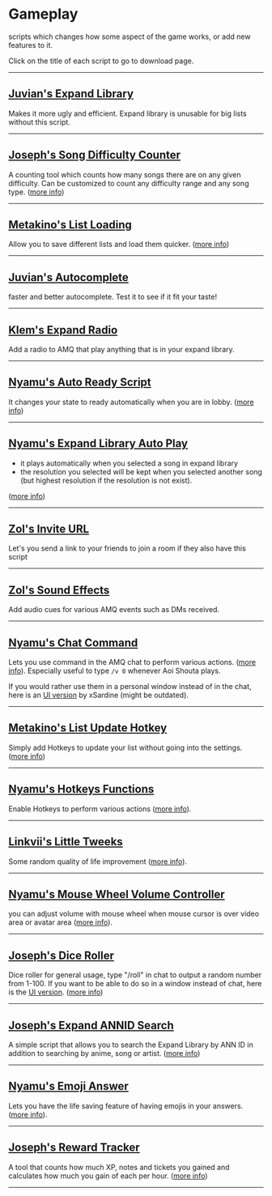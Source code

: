 # **Gameplay**

scripts which changes how some aspect of the game works, or add new features to it.

Click on the title of each script to go to download page.

---

## [Juvian's Expand Library](https://github.com/amq-script-project/AMQ-Scripts/raw/master/gameplay/amqExpandLibrary.user.js)

Makes it more ugly and efficient. Expand library is unusable for big lists without this script.

---

## [Joseph's Song Difficulty Counter](https://github.com/TheJoseph98/AMQ-Scripts/raw/master/amqSongDifficultyCounter.user.js)

A counting tool which counts how many songs there are on any given difficulty. Can be customized to count any difficulty range and any song type. ([more info](https://github.com/TheJoseph98/AMQ-Scripts#song-difficulty-counter-amqsongdifficultycounteruserjs))

---

## [Metakino's List Loading](https://github.com/Metakino/AMQ-MetakinoScript/blob/master/AMQ%20List%20Saving%20%26%20Quick%20Load.user.js)

Allow you to save different lists and load them quicker. ([more info](https://github.com/Metakino/AMQ-MetakinoScript#ver-12---stable-no-bug-reported-yet))

---

## [Juvian's Autocomplete](https://github.com/amq-script-project/AMQ-Scripts/blob/master/gameplay/amqAutocomplete.user.js)

faster and better autocomplete. Test it to see if it fit your taste!

---

## [Klem's Expand Radio](https://github.com/Klemkinis/AMQ-Expand-Library-Radio/raw/main/Expand%20Library%20Radio.user.js)

Add a radio to AMQ that play anything that is in your expand library.

---

## [Nyamu's Auto Ready Script](https://github.com/nyamu-amq/amq_scripts/blob/master/amqAutoReady.user.js)

It changes your state to ready automatically when you are in lobby.
 ([more info](https://github.com/nyamu-amq/amq_scripts#amqautoreadyuserjs))

---

## [Nyamu's Expand Library Auto Play](https://github.com/nyamu-amq/amq_scripts/blob/master/amqExpandLibraryAutoplay.user.js)

- it plays automatically when you selected a song in expand library
- the resolution you selected will be kept when you selected another song (but highest resolution if the resolution is not exist).

([more info](https://github.com/nyamu-amq/amq_scripts#amqexpandlibraryautoplayuserjs))

---

## [Zol's Invite URL](https://github.com/amq-script-project/AMQ-Scripts/raw/master/gameplay/amqInviteURL.user.js)

Let's you send a link to your friends to join a room if they also have this script

---

## [Zol's Sound Effects](https://github.com/amq-script-project/AMQ-Scripts/raw/master/gameplay/amqSoundEffects.user.js)

Add audio cues for various AMQ events such as DMs received.

---

## [Nyamu's Chat Command](https://github.com/nyamu-amq/amq_scripts/blob/master/amqChatCommands.user.js)

Lets you use command in the AMQ chat to perform various actions. ([more info](https://github.com/nyamu-amq/amq_scripts#amqchatcommandsuserjs)). Especially useful to type `/v 0` whenever Aoi Shouta plays.

If you would rather use them in a personal window instead of in the chat, here is an [UI version](https://github.com/xSardine/AMQ-Stuff/raw/main/NyamuCommandWindow/Nyamu_Command_Window.user.js) by xSardine (might be outdated).

---

## [Metakino's List Update Hotkey](https://github.com/Metakino/AMQ-MetakinoScript/blob/master/AMQ%20Updatehotkey.user.js)

Simply add Hotkeys to update your list without going into the settings.
 ([more info](https://github.com/Metakino/AMQ-MetakinoScript#update-hotkey))

---

## [Nyamu's Hotkeys Functions](https://github.com/nyamu-amq/amq_scripts/blob/master/amqHotkeyFunctions.user.js)

Enable Hotkeys to perform various actions ([more info](https://github.com/nyamu-amq/amq_scripts#amqhotkeyfunctionsuserjs)).

---

## [Linkvii's Little Tweeks](https://github.com/linkviii/amqTweek/blob/master/viii_amq.js)

Some random quality of life improvement ([more info](https://github.com/linkviii/amqTweek#amqtweek)).

---

## [Nyamu's Mouse Wheel Volume Controller](https://github.com/nyamu-amq/amq_scripts/blob/master/amqMousewheelVolumeControl.user.js)

you can adjust volume with mouse wheel when mouse cursor is over video area or avatar area
 ([more info](https://github.com/nyamu-amq/amq_scripts#amqmousewheelvolumecontroluserjs)).

---

## [Joseph's Dice Roller](https://github.com/TheJoseph98/AMQ-Scripts/raw/master/amqDiceRoller.user.js)

Dice roller for general usage, type "/roll" in chat to output a random number from 1-100. If you want to be able to do so in a window instead of chat, here is the [UI version](https://github.com/TheJoseph98/AMQ-Scripts/raw/master/amqDiceRollerUI.user.js). ([more info](https://github.com/TheJoseph98/AMQ-Scripts#dice-roller-amqdicerolleruserjs))

---

## [Joseph's Expand ANNID Search](https://github.com/TheJoseph98/AMQ-Scripts/raw/master/amqExpandSearchANNID.user.js)

A simple script that allows you to search the Expand Library by ANN ID in addition to searching by anime, song or artist. ([more info](https://github.com/TheJoseph98/AMQ-Scripts#expand-library-search-by-ann-id-amqsearchexpandanniduserjs))

---

## [Nyamu's Emoji Answer](https://github.com/nyamu-amq/amq_scripts/blob/master/amqEmojiAnswer.user.js)

Lets you have the life saving feature of having emojis in your answers. ([more info](https://github.com/nyamu-amq/amq_scripts#amqemojianswerjs)).

---

## [Joseph's Reward Tracker](https://github.com/TheJoseph98/AMQ-Scripts/raw/master/amqRewardsTracker.user.js)

A tool that counts how much XP, notes and tickets you gained and calculates how much you gain of each per hour. ([more info](https://github.com/TheJoseph98/AMQ-Scripts#rewards-tracker-amqrewardstrackeruserjs))

---
